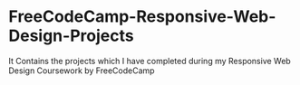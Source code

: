 # FreeCodeCamp-Responsive-Web-Design-Projects
It Contains the projects which I have completed during my Responsive Web Design Coursework by FreeCodeCamp
